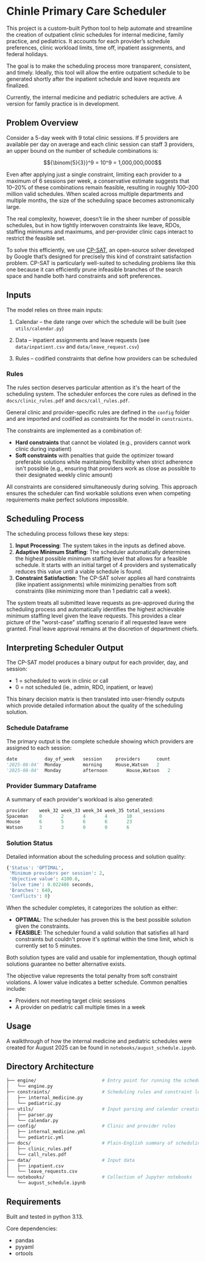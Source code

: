# Chinle Primary Care Scheduler 
This project is a custom-built Python tool to help automate and streamline the creation of outpatient clinic schedules for internal medicine, family practice, and pediatrics. It accounts for each provider’s schedule preferences, clinic workload limits, time off, inpatient assignments, and federal holidays.

The goal is to make the scheduling process more transparent, consistent, and timely. Ideally, this tool will allow the entire outpatient schedule to be generated shortly after the inpatient schedule and leave requests are finalized.

Currently, the internal medicine and pediatric schedulers are active. A version for family practice is in development.

## Problem Overview
Consider a 5-day week with 9 total clinic sessions. If 5 providers are available per day on average and each clinic session can staff 3 providers, an upper bound on the number of schedule combinations is:

$${\binom{5}{3}}^9 = 10^9 = 1,000,000,000$$

Even after applying just a single constraint, limiting each provider to a maximum of 6 sessions per week, a conservative estimate suggests that 10–20% of these combinations remain feasible, resulting in roughly 100–200 million valid schedules. When scaled across multiple departments and multiple months, the size of the scheduling space becomes astronomically large.

The real complexity, however, doesn’t lie in the sheer number of possible schedules, but in how tightly interwoven constraints like leave, RDOs, staffing minimums and maximums, and per-provider clinic caps interact to restrict the feasible set.

To solve this efficiently, we use [CP-SAT](https://developers.google.com/optimization/cp), an open-source solver developed by Google that’s designed for precisely this kind of constraint satisfaction problem. CP-SAT is particularly well-suited to scheduling problems like this one because it can efficiently prune infeasible branches of the search space and handle both hard constraints and soft preferences.

## Inputs 
The model relies on three main inputs:

1. Calendar – the date range over which the schedule will be built (see `utils/calendar.py`)

2. Data – inpatient assignments and leave requests (see `data/inpatient.csv` and `data/leave_request.csv`)

3. Rules – codified constraints that define how providers can be scheduled

### Rules

The rules section deserves particular attention as it's the heart of the scheduling system. The scheduler enforces the core rules as defined in the `docs/clinic_rules.pdf` and `docs/call_rules.pdf`. 

General clinic and provider-specific rules are defined in the `config` folder and are imported and codified as constraints for the model in `constraints`.

The constraints are implemented as a combination of:
* **Hard constraints** that cannot be violated (e.g., providers cannot work clinic during inpatient)
* **Soft constraints** with penalties that guide the optimizer toward preferable solutions while maintaining flexibility when strict adherence isn't possible (e.g., ensuring that providers work as close as possible to their designated weekly clinic amount)

All constraints are considered simultaneously during solving. This approach ensures the scheduler can find workable solutions even when competing requirements make perfect solutions impossible. 

## Scheduling Process
The scheduling process follows these key steps:

1. **Input Processing**: The system takes in the inputs as defined above.
2. **Adaptive Minimum Staffing**: The scheduler automatically determines the highest possible minimum staffing level that allows for a feasible schedule. It starts with an initial target of 4 providers and systematically reduces this value until a viable schedule is found.
3. **Constraint Satisfaction**: The CP-SAT solver applies all hard constraints (like inpatient assignments) while minimizing penalties from soft constraints (like minimizing more than 1 pediatric call a week).

The system treats all submitted leave requests as pre-approved during the scheduling process and automatically identifies the highest achievable minimum staffing level given the leave requests. This provides a clear picture of the "worst-case" staffing scenario if all requested leave were granted. Final leave approval remains at the discretion of department chiefs.

## Interpreting Scheduler Output

The CP-SAT model produces a binary output for each provider, day, and session:

- 1 = scheduled to work in clinic or call
- 0 = not scheduled (ie., admin, RDO, inpatient, or leave) 

This binary decision matrix is then translated into user-friendly outputs which provide detailed information about the quality of the scheduling solution.

### Schedule Dataframe
The primary output is the complete schedule showing which providers are assigned to each session:

```python
date	      day_of_week   session	    providers	   count
'2025-08-04'  Monday        morning	    House,Watson   2
'2025-08-04'  Monday        afternoon	    House,Watson   2        
```

### Provider Summary Dataframe
A summary of each provider's workload is also generated:

```python
provider	week_32	week_33	week_34	week_35	total_sessions
Spaceman	0	    2	    4	    4	    10
House       6	    5	    6	    6	    23
Watson   	3	    3	    0	    0	    6
```

### Solution Status 
Detailed information about the scheduling process and solution quality:

```python
{'Status': 'OPTIMAL',
 'Minimum providers per session': 2,
 'Objective value': 4100.0,
 'Solve time': 0.022486 seconds,
 'Branches': 640,
 'Conflicts': 0}
 ```

When the scheduler completes, it categorizes the solution as either:
* **OPTIMAL**: The scheduler has proven this is the best possible solution given the constraints.
* **FEASIBLE**: The scheduler found a valid solution that satisfies all hard constraints but couldn't prove it's optimal within the time limit, which is currently set to 5 minutes.

Both solution types are valid and usable for implementation, though optimal solutions guarantee no better alternative exists.

The objective value represents the total penalty from soft constraint violations. A lower value indicates a better schedule. Common penalties include:
* Providers not meeting target clinic sessions
* A provider on pediatric call multiple times in a week 

## Usage

A walkthrough of how the internal medicine and pediatric schedules were created for August 2025 can be found in `notebooks/august_schedule.ipynb`.

## Directory Architecture

```bash
├── engine/                        # Entry point for running the scheduler
│   └── engine.py
├── constraints/                   # Scheduling rules and constraint logic
│   ├── internal_medicine.py
│   └── pediatric.py
├── utils/                         # Input parsing and calendar creation
│   ├── parser.py
│   └── calendar.py
├── config/                        # Clinic and provider rules 
│   ├── internal_medicine.yml
│   └── pediatric.yml    
├── docs/                          # Plain-English summary of scheduling rules     
│   ├── clinic_rules.pdf
│   └── call_rules.pdf     
├── data/                          # Input data
│   ├── inpatient.csv
│   └── leave_requests.csv
└── notebooks/                     # Collection of Jupyter notebooks
    └── august_schedule.ipynb    

```

## Requirements

Built and tested in python 3.13.

Core dependencies: 
- pandas
- pyyaml
- ortools
